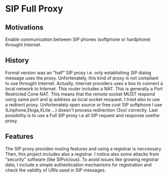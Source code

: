 SIP Full Proxy
==============

Motivations
-----------
Enable communication between SIP phones (softphone or hardphone) throught Internet.

History
-------
Formal version was an "half" SIP proxy i.e. only establishing SIP dialog message uses the proxy.
Unfortenately, this kind of proxy is not compliant to use throught Internet.
Actually, Internet providers uses a box to connect a local network to Internet. This router includes a NAT.
This is generally a Port Restricted Cone NAT. This means that the remote socket MUST respond using same port and ip address as local socket resquest.
I tried also to use a redirect proxy. Unfortenately open source or free cost SIP softphone I use (Linphone,Ekiga,XLite ...) doesn't process redirection (3xx) correctly.
Last possibility is to use a Full SIP proxy i.e all SIP request and response usethe proxy.

Features
--------
The SIP proxy provides routing features and using a registrar is neccessary.
Then, this project includes also a registrar. 
I notice also some attacks from "security" software (like SIPvicious). To avoid issues like growing registrar data, I include a simple authentication mechanisms for registration and check the validity of URIs used in SIP messages.

 
